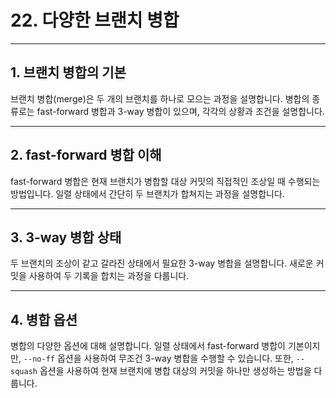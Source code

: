 <h1>22. 다양한 브랜치 병합</h1>
<hr>
<h2>1. 브랜치 병합의 기본</h2>
<p>브랜치 병합(merge)은 두 개의 브랜치를 하나로 모으는 과정을 설명합니다. 병합의 종류로는 fast-forward 병합과 3-way 병합이 있으며, 각각의 상황과 조건을 설명합니다.</p>
<hr>
<h2>2. fast-forward 병합 이해</h2>
<p>fast-forward 병합은 현재 브랜치가 병합할 대상 커밋의 직접적인 조상일 때 수행되는 방법입니다. 일렬 상태에서 간단히 두 브랜치가 합쳐지는 과정을 설명합니다.</p>
<hr>
<h2>3. 3-way 병합 상태</h2>
<p>두 브랜치의 조상이 같고 갈라진 상태에서 필요한 3-way 병합을 설명합니다. 새로운 커밋을 사용하여 두 기록을 합치는 과정을 다룹니다.</p>
<hr>
<h2>4. 병합 옵션</h2>
<p>병합의 다양한 옵션에 대해 설명합니다. 일렬 상태에서 fast-forward 병합이 기본이지만, <code>--no-ff</code> 옵션을 사용하여 무조건 3-way 병합을 수행할 수 있습니다. 또한, <code>--squash</code> 옵션을 사용하여 현재 브랜치에 병합 대상의 커밋을 하나만 생성하는 방법을 다룹니다.</p>


